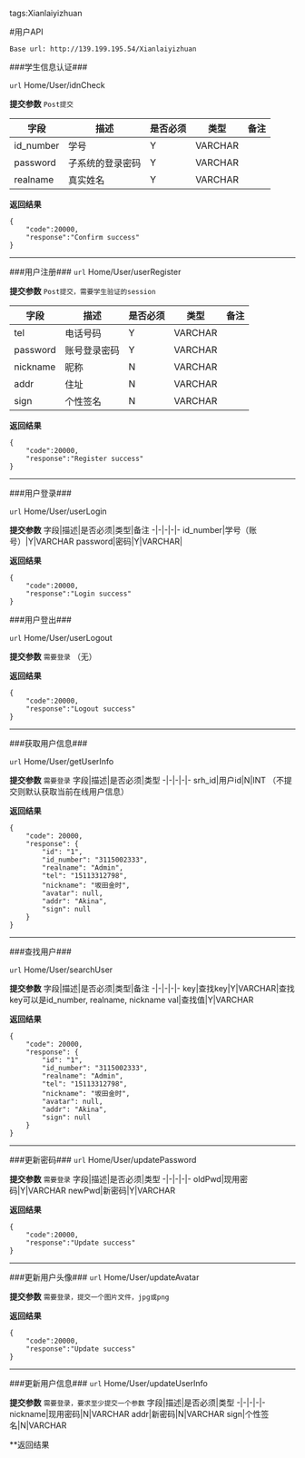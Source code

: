 ﻿tags:Xianlaiyizhuan

#用户API

``Base url: http://139.199.195.54/Xianlaiyizhuan``


###学生信息认证###

``url``
Home/User/idnCheck

**提交参数**
``Post提交``

字段|描述|是否必须|类型|备注
-|-|-|-|-
id_number|学号|Y|VARCHAR
password|子系统的登录密码|Y|VARCHAR|
realname|真实姓名|Y|VARCHAR|

**返回结果**

```
{
    "code":20000,
    "response":"Confirm success"
}
```


***


###用户注册###
``url``
Home/User/userRegister

**提交参数**
``Post提交，需要学生验证的session``

字段|描述|是否必须|类型|备注
-|-|-|-|-
tel|电话号码|Y|VARCHAR
password|账号登录密码|Y|VARCHAR|
nickname|昵称|N|VARCHAR|
addr|住址|N|VARCHAR|
sign|个性签名|N|VARCHAR|

**返回结果**

```
{
    "code":20000,
    "response":"Register success"
}
```
***


###用户登录###

``url``
Home/User/userLogin

**提交参数**
字段|描述|是否必须|类型|备注
-|-|-|-|-
id_number|学号（账号）|Y|VARCHAR
password|密码|Y|VARCHAR|

**返回结果**

```
{
    "code":20000,
    "response":"Login success"
}
```

###用户登出###

``url``
Home/User/userLogout

**提交参数**
``需要登录``
（无）

**返回结果**

```
{
    "code":20000,
    "response":"Logout success"
}
```
***

###获取用户信息###

``url``
Home/User/getUserInfo

**提交参数**
``需要登录``
字段|描述|是否必须|类型
-|-|-|-|-
srh_id|用户id|N|INT
（不提交则默认获取当前在线用户信息）


**返回结果**

```
{
    "code": 20000,
    "response": {
        "id": "1",
        "id_number": "3115002333",
        "realname": "Admin",
        "tel": "15113312798",
        "nickname": "坂田金时",
        "avatar": null,
        "addr": "Akina",
        "sign": null
    }
}

```
***

###查找用户###

``url``
Home/User/searchUser

**提交参数**
字段|描述|是否必须|类型|备注
-|-|-|-|-
key|查找key|Y|VARCHAR|查找key可以是id_number, realname, nickname
val|查找值|Y|VARCHAR


**返回结果**

```
{
    "code": 20000,
    "response": {
        "id": "1",
        "id_number": "3115002333",
        "realname": "Admin",
        "tel": "15113312798",
        "nickname": "坂田金时",
        "avatar": null,
        "addr": "Akina",
        "sign": null
    }
}

```
***

###更新密码###
``url``
Home/User/updatePassword

**提交参数**
``需要登录``
字段|描述|是否必须|类型
-|-|-|-|-
oldPwd|现用密码|Y|VARCHAR
newPwd|新密码|Y|VARCHAR


**返回结果**

```
{
    "code":20000,
    "response":"Update success"
}
```
***
###更新用户头像###
``url``
Home/User/updateAvatar

**提交参数**
``需要登录，提交一个图片文件，jpg或png``



**返回结果**

```
{
    "code":20000,
    "response":"Update success"
}
```

***
###更新用户信息###
``url``
Home/User/updateUserInfo

**提交参数**
``需要登录，要求至少提交一个参数``
字段|描述|是否必须|类型
-|-|-|-|-
nickname|现用密码|N|VARCHAR
addr|新密码|N|VARCHAR
sign|个性签名|N|VARCHAR


**返回结果